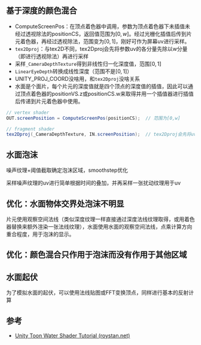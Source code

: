 ## 基于深度的颜色混合

- ComputeScreenPos：在顶点着色器中调用，参数为顶点着色器下未插值未经过透视除法的positionCS，返回值范围为$[0,w]$。经过光栅化插值后传到片元着色器，再经过透视除法，范围变为$[0,1]$，刚好可作为屏幕uv进行采样。
- `tex2Dproj`：与tex2D不同，tex2Dproj会先将参数uv的各分量先除以w分量（即进行透视除法）再进行采样
- 采样`_CameraDepthTexture`得到非线性归一化深度值，范围$[0,1]$
- `LinearEyeDepth`转换成线性深度（范围不是$[0,1]$）
- UNITY_PROJ_COORD没啥用，和`tex2Dproj`没啥关系
- 水面是个面片，每个片元的深度值就是四个顶点的深度值的插值，因此可以通过顶点着色器的positionVS.z或positionCS.w来取得并用一个插值器进行插值后传递到片元着色器中使用。

``` glsl
// vertex shader
OUT.screenPosition = ComputeScreenPos(positionCS);  // 范围为[0,w]

// fragment shader
tex2Dproj(_CameraDepthTexture, IN.screenPosition);  // tex2Dproj会先将uv先除以w再进行采样，即使用范围为[0,1]的uv进行采样
```

## 水面泡沫

噪声纹理+阈值截取确定泡沫区域，smoothstep优化

采样噪声纹理的uv进行简单根据时间的叠加，并再采样一张扰动纹理用于uv

## 优化：水面物体交界处泡沫不明显

片元使用观察空间法线（类似深度纹理一样直接通过深度法线纹理取得，或用着色器替换来额外渲染一张法线纹理），水面使用水面的观察空间法线，点乘计算方向重合程度，用于泡沫的显示。

## 优化：颜色混合只作用于泡沫而没有作用于其他区域



## 水面起伏

为了模拟水面的起伏，可以使用法线贴图或FFT变换顶点，同样进行基本的反射计算

## 参考

- [Unity Toon Water Shader Tutorial (roystan.net)](https://roystan.net/articles/toon-water/)